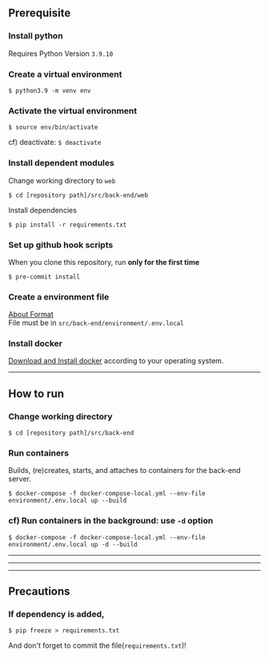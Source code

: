 
## Prerequisite

### Install python
Requires Python Version `3.9.10`

### Create a virtual environment
```shell
$ python3.9 -m venv env
```

### Activate the virtual environment
```shell
$ source env/bin/activate
```
cf) deactivate: `$ deactivate`


### Install dependent modules
Change working directory to `web` 
```shell
$ cd [repository path]/src/back-end/web
```

Install dependencies
```shell
$ pip install -r requirements.txt
```

### Set up github hook scripts
When you clone this repository, run **only for the first time** 
```shell
$ pre-commit install
```

### Create a environment file
[About Format](ENV_FILE_FORMAT.md)  
File must be in `src/back-end/environment/.env.local`

### Install docker
[Download and Install docker](https://docs.docker.com/get-started/#download-and-install-docker) according to your operating system.

---

## How to run

### Change working directory 
```shell
$ cd [repository path]/src/back-end
```

### Run containers
Builds, (re)creates, starts, and attaches to containers for the back-end server.
```shell
$ docker-compose -f docker-compose-local.yml --env-file environment/.env.local up --build
```

### cf) Run containers in the background: use `-d` option
```shell
$ docker-compose -f docker-compose-local.yml --env-file environment/.env.local up -d --build
```


---
---
---

## Precautions

### If dependency is added,
```shell
$ pip freeze > requirements.txt
```
And don't forget to commit the file(`requirements.txt`)!
